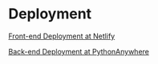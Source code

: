 # Deployment
[Front-end Deployment at Netlify](https://uinify-app.netlify.app/)

[Back-end Deployment at PythonAnywhere](https://eduardomsilveira.pythonanywhere.com/)
